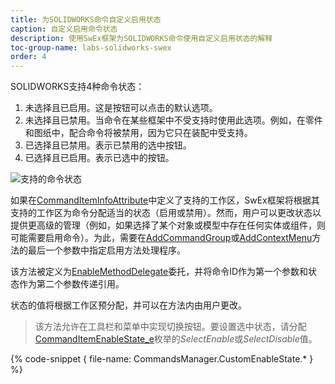 ```yaml
---
title: 为SOLIDWORKS命令自定义启用状态
caption: 自定义启用命令状态
description: 使用SwEx框架为SOLIDWORKS命令使用自定义启用状态的解释
toc-group-name: labs-solidworks-swex
order: 4
---
```

SOLIDWORKS支持4种命令状态：

1. 未选择且已启用。这是按钮可以点击的默认选项。
2. 未选择且已禁用。当命令在某些框架中不受支持时使用此选项。例如，在零件和图纸中，配合命令将被禁用，因为它只在装配中受支持。
3. 已选择且已禁用。表示已禁用的选中按钮。
4. 已选择且已启用。表示已选中的按钮。

![支持的命令状态](command-states.png)

如果在[CommandItemInfoAttribute](https://docs.codestack.net/swex/add-in/html/T_CodeStack_SwEx_AddIn_Attributes_CommandItemInfoAttribute.htm)中定义了支持的工作区，SwEx框架将根据其支持的工作区为命令分配适当的状态（启用或禁用）。然而，用户可以更改状态以提供更高级的管理（例如，如果选择了某个对象或模型中存在任何实体或组件，则可能需要启用命令）。为此，需要在[AddCommandGroup](https://docs.codestack.net/swex/add-in/html/M_CodeStack_SwEx_AddIn_SwAddInEx_AddCommandGroup__1.htm)或[AddContextMenu](https://docs.codestack.net/swex/add-in/html/M_CodeStack_SwEx_AddIn_SwAddInEx_AddContextMenu__1.htm)方法的最后一个参数中指定启用方法处理程序。

该方法被定义为[EnableMethodDelegate](https://docs.codestack.net/swex/add-in/html/T_CodeStack_SwEx_AddIn_EnableMethodDelegate_1.htm)委托，并将命令ID作为第一个参数和状态作为第二个参数传递引用。

状态的值将根据工作区预分配，并可以在方法内由用户更改。

> 该方法允许在工具栏和菜单中实现切换按钮。要设置选中状态，请分配[CommandItemEnableState_e](https://docs.codestack.net/swex/add-in/html/T_CodeStack_SwEx_AddIn_Enums_CommandItemEnableState_e.htm)枚举的*SelectEnable*或*SelectDisable*值。

{% code-snippet { file-name: CommandsManager.CustomEnableState.* } %}